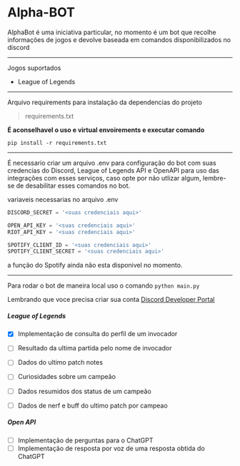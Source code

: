 # Alpha-BOT

AlphaBot é uma iniciativa particular, no momento é um bot que recolhe informações de jogos e devolve baseada em comandos disponibilizados no discord

---

Jogos suportados

* League of Legends

---

Arquivo requirements para instalação da dependencias do projeto

> requirements.txt

**É aconselhavel o uso e virtual envoirements e executar comando**

`pip install -r requirements.txt`

---

É necessario criar um arquivo .env para configuração do bot com suas credencias do Discord, League of Legends API e OpenAPI para uso das integrações com esses serviços, caso opte por não utlizar algum, lembre-se de desabilitar esses comandos no bot.

variaveis necessarias no arquivo .env

```python
DISCORD_SECRET = '<suas credenciais aqui>'

OPEN_API_KEY = '<suas credenciais aqui>'
RIOT_API_KEY = '<suas credenciais aqui>'

SPOTIFY_CLIENT_ID = '<suas credenciais aqui>'
SPOTIFY_CLIENT_SECRET = '<suas credenciais aqui>'

```

a função do Spotify ainda não esta disponivel no momento.

---

Para rodar o bot de maneira local uso o comando `python main.py`

Lembrando que voce precisa criar sua conta [Discord Developer Portal](https://discord.com/developers)


##### **League of Legends**

* [X] Implementação de consulta do perfil de um invocador
* [ ] Resultado da ultima partida pelo nome de invocador
* [ ] Dados do ultimo patch notes
* [ ] Curiosidades sobre um campeão
* [ ] Dados resumidos dos status de um campeão
* [ ] Dados de nerf e buff do ultimo patch por campeao


##### Open API

* [ ] Implementação de perguntas para o ChatGPT
* [ ] Implementação de resposta por voz de uma resposta obtida do ChatGPT
